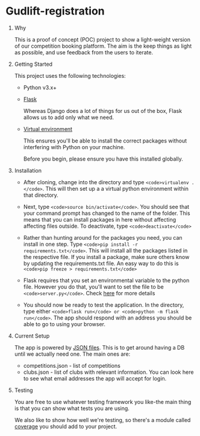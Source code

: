 # Gudlift-registration

1. Why

    This is a proof of concept (POC) project to show a light-weight version of our competition booking platform. The aim is the keep things as light as possible, and use feedback from the users to iterate.

2. Getting Started

    This project uses the following technologies:

    * Python v3.x+

    * [Flask](https://flask.palletsprojects.com/en/1.1.x/)

        Whereas Django does a lot of things for us out of the box, Flask allows us to add only what we need.

    * [Virtual environment](https://virtualenv.pypa.io/en/stable/installation.html)

        This ensures you'll be able to install the correct packages without interfering with Python on your machine.

        Before you begin, please ensure you have this installed globally.

3. Installation

    * After cloning, change into the directory and type `<code>virtualenv .</code>`. This will then set up a a virtual python environment within that directory.

    * Next, type `<code>source bin/activate</code>`. You should see that your command prompt has changed to the name of the folder. This means that you can install packages in here without affecting affecting files outside. To deactivate, type `<code>deactivate</code>`

    * Rather than hunting around for the packages you need, you can install in one step. Type `<code>pip install -r requirements.txt</code>`. This will install all the packages listed in the respective file. If you install a package, make sure others know by updating the requirements.txt file. An easy way to do this is `<code>pip freeze > requirements.txt</code>`

    * Flask requires that you set an environmental variable to the python file. However you do that, you'll want to set the file to be `<code>server.py</code>`. Check [here](https://flask.palletsprojects.com/en/1.1.x/quickstart/#a-minimal-application) for more details

    * You should now be ready to test the application. In the directory, type either `<code>flask run</code> or <code>python -m flask run</code>`. The app should respond with an address you should be able to go to using your browser.

4. Current Setup

    The app is powered by [JSON files](https://www.tutorialspoint.com/json/json_quick_guide.htm). This is to get around having a DB until we actually need one. The main ones are:

    * competitions.json - list of competitions
    * clubs.json - list of clubs with relevant information. You can look here to see what email addresses the app will accept for login.

5. Testing

    You are free to use whatever testing framework you like-the main thing is that you can show what tests you are using.

    We also like to show how well we're testing, so there's a module called
    [coverage](https://coverage.readthedocs.io/en/coverage-5.1/) you should add to your project.
